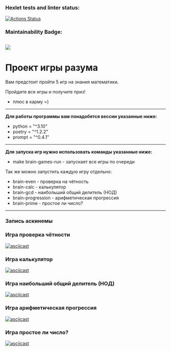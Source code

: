 ### Hexlet tests and linter status:
[![Actions Status](https://github.com/Roman-AFCode/python-project-49/workflows/hexlet-check/badge.svg)](https://github.com/Roman-AFCode/python-project-49/actions)

### Maintainability Badge:
<a href="https://codeclimate.com/github/Roman-AFCode/python-project-49/maintainability"><img
src="https://api.codeclimate.com/v1/badges/05d8e8d17fd939dcb151/maintainability"
/></a>
---
# Проект игры разума
Вам предстоит пройти 5 игр на знания математики.

Пройдите все игры и получите приз!
- плюс в карму =)
---
**Для работы программы вам понадобятся вессии указанные ниже:**
- python = "^3.10"
- poetry = "^1.2.2"
- prompt = "^0.4.1"
---
**Для запуска игр нужно использовать команды указанные ниже:**
- make brain-games-run - запускает все игры по очереди

Так же можно запустить каждую игру отдельно:
- brain-even - проверка на чётность
- brain-calc - калькулятор
- brain-gcd - наибольший общий делитель (НОД)
- brain-progression - арифметическая прогрессия
- brain-prime - простое ли число?
---
### Запись аскинемы
### Игра проверка чётности
[![asciicast](https://asciinema.org/a/vVl0vwd8TnMW6EXBgguBS4rfY.svg)](https://asciinema.org/a/vVl0vwd8TnMW6EXBgguBS4rfY)
### Игра калькулятор
[![asciicast](https://asciinema.org/a/kcv6sOol34FwVb7fHCbSbOvlx.svg)](https://asciinema.org/a/kcv6sOol34FwVb7fHCbSbOvlx)
### Игра наибольший общий делитель (НОД)
[![asciicast](https://asciinema.org/a/Ov4CasWYDOlTy15ZiFSFg2uoc.svg)](https://asciinema.org/a/Ov4CasWYDOlTy15ZiFSFg2uoc)
### Игра арифметическая прогрессия
[![asciicast](https://asciinema.org/a/NbJDySBt6VcnIvDeGLdNu6aLt.svg)](https://asciinema.org/a/NbJDySBt6VcnIvDeGLdNu6aLt)
### Игра простое ли число?
[![asciicast](https://asciinema.org/a/HSNLsvDPR4MQzT3h4enrb11Oi.svg)](https://asciinema.org/a/HSNLsvDPR4MQzT3h4enrb11Oi)
